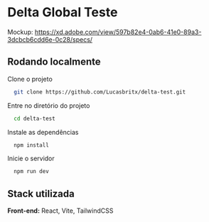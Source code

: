 # Delta Global Teste

Mockup: https://xd.adobe.com/view/597b82e4-0ab6-41e0-89a3-3dcbcb6cdd6e-0c28/specs/

## Rodando localmente

Clone o projeto

```bash
  git clone https://github.com/Lucasbritx/delta-test.git
```

Entre no diretório do projeto

```bash
  cd delta-test
```

Instale as dependências

```bash
  npm install
```

Inicie o servidor

```bash
  npm run dev
```

## Stack utilizada

**Front-end:** React, Vite, TailwindCSS
